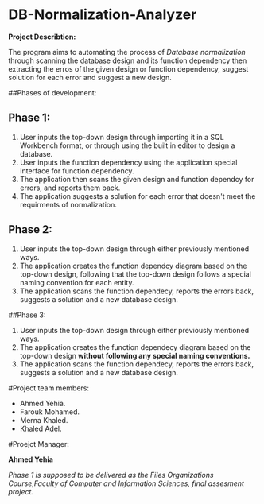 # DB-Normalization-Analyzer
**Project Describtion:**

The program aims to automating the process of *Database normalization* through scanning the database design and its function dependency then extracting the erros of the given design or function dependency, suggest solution for each error and suggest a new design.

##Phases of development:

## Phase 1:
1. User inputs the top-down design through importing it in a SQL Workbench format, or through using the built in editor to design a database.
2. User inputs the function dependency using the application special interface for function dependency.
3. The application then scans the given design and function dependcy for errors, and reports them back.
4. The application suggests a solution for each error that doesn't meet the requirments of normalization.

## Phase 2:
1. User inputs the top-down design through either previously mentioned ways.
2. The application creates the function dependcy diagram based on the top-down design, following that the top-down design follows a special naming convention for each entity.
3. The application scans the function dependecy, reports the errors back, suggests a solution and a new database design.

##Phase 3:
1. User inputs the top-down design through either previously mentioned ways.
2. The application creates the function dependecy diagram based on the top-down design **without following any special naming conventions.**
3. The application scans the function dependecy, reports the errors back, suggests a solution and a new database design.

#Project team members:
- Ahmed Yehia.
- Farouk Mohamed.
- Merna Khaled.
- Khaled Adel.

#Proejct Manager:

**Ahmed Yehia**

*Phase 1 is supposed to be delivered as the Files Organizations Course,Faculty of Computer and Information Sciences, final assesment project.*
